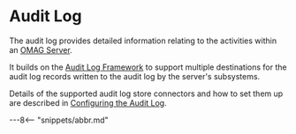 <!-- SPDX-License-Identifier: CC-BY-4.0 -->
<!-- Copyright Contributors to the ODPi Egeria project. -->

# Audit Log

The audit log provides detailed information relating to the activities
within an
[OMAG Server](./concepts/omag-server).

It builds on the [Audit Log Framework](./frameworks/alf/overview)
to support multiple destinations for the audit log records written to the
audit log by the server's subsystems.

Details of the supported audit log store connectors and
how to set them up are described in
[Configuring the Audit Log](../../../admin-services/docs/user/configuring-the-audit-log.md).

---8<-- "snippets/abbr.md"